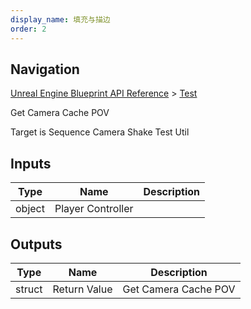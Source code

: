 ```yaml
---
display_name: 填充与描边
order: 2
---
```

## Navigation

[Unreal Engine Blueprint API Reference](https://dev.epicgames.com/documentation/en-us/unreal-engine/BlueprintAPI) > [Test](https://dev.epicgames.com/documentation/en-us/unreal-engine/BlueprintAPI/Test)

Get Camera Cache POV

Target is Sequence Camera Shake Test Util

## Inputs

| Type | Name | Description |
| --- | --- | --- |
| object | Player Controller |  |

## Outputs

| Type | Name | Description |
| --- | --- | --- |
| struct | Return Value | Get Camera Cache POV |
